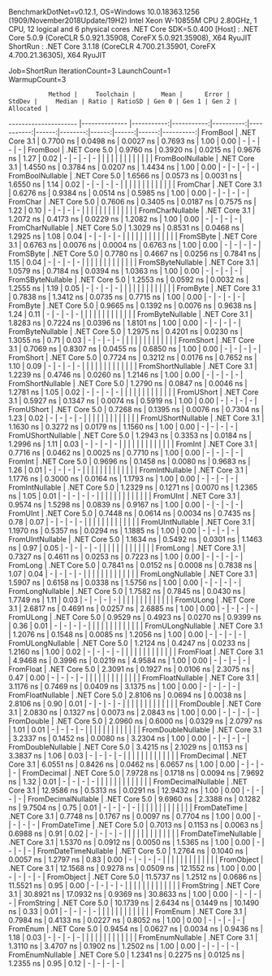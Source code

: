 
BenchmarkDotNet=v0.12.1, OS=Windows 10.0.18363.1256 (1909/November2018Update/19H2)
Intel Xeon W-10855M CPU 2.80GHz, 1 CPU, 12 logical and 6 physical cores
.NET Core SDK=5.0.400
  [Host]   : .NET Core 5.0.9 (CoreCLR 5.0.921.35908, CoreFX 5.0.921.35908), X64 RyuJIT
  ShortRun : .NET Core 3.1.18 (CoreCLR 4.700.21.35901, CoreFX 4.700.21.36305), X64 RyuJIT

Job=ShortRun  IterationCount=3  LaunchCount=1  
WarmupCount=3  

               Method |     Toolchain |       Mean |      Error |    StdDev |     Median | Ratio | RatioSD | Gen 0 | Gen 1 | Gen 2 | Allocated |
--------------------- |-------------- |-----------:|-----------:|----------:|-----------:|------:|--------:|------:|------:|------:|----------:|
             FromBool | .NET Core 3.1 |  0.7700 ns |  0.0498 ns | 0.0027 ns |  0.7693 ns |  1.00 |    0.00 |     - |     - |     - |         - |
             FromBool | .NET Core 5.0 |  0.9760 ns |  0.3920 ns | 0.0215 ns |  0.9676 ns |  1.27 |    0.02 |     - |     - |     - |         - |
                      |               |            |            |           |            |       |         |       |       |       |           |
     FromBoolNullable | .NET Core 3.1 |  1.4550 ns |  0.3784 ns | 0.0207 ns |  1.4434 ns |  1.00 |    0.00 |     - |     - |     - |         - |
     FromBoolNullable | .NET Core 5.0 |  1.6566 ns |  0.0573 ns | 0.0031 ns |  1.6550 ns |  1.14 |    0.02 |     - |     - |     - |         - |
                      |               |            |            |           |            |       |         |       |       |       |           |
             FromChar | .NET Core 3.1 |  0.6276 ns |  0.9384 ns | 0.0514 ns |  0.5985 ns |  1.00 |    0.00 |     - |     - |     - |         - |
             FromChar | .NET Core 5.0 |  0.7606 ns |  0.3405 ns | 0.0187 ns |  0.7575 ns |  1.22 |    0.10 |     - |     - |     - |         - |
                      |               |            |            |           |            |       |         |       |       |       |           |
     FromCharNullable | .NET Core 3.1 |  1.2072 ns |  0.4173 ns | 0.0229 ns |  1.2082 ns |  1.00 |    0.00 |     - |     - |     - |         - |
     FromCharNullable | .NET Core 5.0 |  1.3029 ns |  0.8531 ns | 0.0468 ns |  1.2925 ns |  1.08 |    0.04 |     - |     - |     - |         - |
                      |               |            |            |           |            |       |         |       |       |       |           |
            FromSByte | .NET Core 3.1 |  0.6763 ns |  0.0076 ns | 0.0004 ns |  0.6763 ns |  1.00 |    0.00 |     - |     - |     - |         - |
            FromSByte | .NET Core 5.0 |  0.7780 ns |  0.4667 ns | 0.0256 ns |  0.7841 ns |  1.15 |    0.04 |     - |     - |     - |         - |
                      |               |            |            |           |            |       |         |       |       |       |           |
    FromSByteNullable | .NET Core 3.1 |  1.0579 ns |  0.7184 ns | 0.0394 ns |  1.0363 ns |  1.00 |    0.00 |     - |     - |     - |         - |
    FromSByteNullable | .NET Core 5.0 |  1.2553 ns |  0.0592 ns | 0.0032 ns |  1.2555 ns |  1.19 |    0.05 |     - |     - |     - |         - |
                      |               |            |            |           |            |       |         |       |       |       |           |
             FromByte | .NET Core 3.1 |  0.7838 ns |  1.3412 ns | 0.0735 ns |  0.7715 ns |  1.00 |    0.00 |     - |     - |     - |         - |
             FromByte | .NET Core 5.0 |  0.9665 ns |  0.1392 ns | 0.0076 ns |  0.9638 ns |  1.24 |    0.11 |     - |     - |     - |         - |
                      |               |            |            |           |            |       |         |       |       |       |           |
     FromByteNullable | .NET Core 3.1 |  1.8283 ns |  0.7224 ns | 0.0396 ns |  1.8101 ns |  1.00 |    0.00 |     - |     - |     - |         - |
     FromByteNullable | .NET Core 5.0 |  1.2975 ns |  0.4201 ns | 0.0230 ns |  1.3055 ns |  0.71 |    0.03 |     - |     - |     - |         - |
                      |               |            |            |           |            |       |         |       |       |       |           |
            FromShort | .NET Core 3.1 |  0.7069 ns |  0.8307 ns | 0.0455 ns |  0.6850 ns |  1.00 |    0.00 |     - |     - |     - |         - |
            FromShort | .NET Core 5.0 |  0.7724 ns |  0.3212 ns | 0.0176 ns |  0.7652 ns |  1.10 |    0.09 |     - |     - |     - |         - |
                      |               |            |            |           |            |       |         |       |       |       |           |
    FromShortNullable | .NET Core 3.1 |  1.2239 ns |  0.4746 ns | 0.0260 ns |  1.2146 ns |  1.00 |    0.00 |     - |     - |     - |         - |
    FromShortNullable | .NET Core 5.0 |  1.2790 ns |  0.0847 ns | 0.0046 ns |  1.2781 ns |  1.05 |    0.02 |     - |     - |     - |         - |
                      |               |            |            |           |            |       |         |       |       |       |           |
           FromUShort | .NET Core 3.1 |  0.5927 ns |  0.1347 ns | 0.0074 ns |  0.5919 ns |  1.00 |    0.00 |     - |     - |     - |         - |
           FromUShort | .NET Core 5.0 |  0.7268 ns |  0.1395 ns | 0.0076 ns |  0.7304 ns |  1.23 |    0.02 |     - |     - |     - |         - |
                      |               |            |            |           |            |       |         |       |       |       |           |
   FromUShortNullable | .NET Core 3.1 |  1.1630 ns |  0.3272 ns | 0.0179 ns |  1.1560 ns |  1.00 |    0.00 |     - |     - |     - |         - |
   FromUShortNullable | .NET Core 5.0 |  1.2943 ns |  0.3353 ns | 0.0184 ns |  1.2996 ns |  1.11 |    0.03 |     - |     - |     - |         - |
                      |               |            |            |           |            |       |         |       |       |       |           |
              FromInt | .NET Core 3.1 |  0.7716 ns |  0.0462 ns | 0.0025 ns |  0.7710 ns |  1.00 |    0.00 |     - |     - |     - |         - |
              FromInt | .NET Core 5.0 |  0.9696 ns |  0.1458 ns | 0.0080 ns |  0.9683 ns |  1.26 |    0.01 |     - |     - |     - |         - |
                      |               |            |            |           |            |       |         |       |       |       |           |
      FromIntNullable | .NET Core 3.1 |  1.1776 ns |  0.3000 ns | 0.0164 ns |  1.1793 ns |  1.00 |    0.00 |     - |     - |     - |         - |
      FromIntNullable | .NET Core 5.0 |  1.2329 ns |  0.1271 ns | 0.0070 ns |  1.2365 ns |  1.05 |    0.01 |     - |     - |     - |         - |
                      |               |            |            |           |            |       |         |       |       |       |           |
             FromUInt | .NET Core 3.1 |  0.9574 ns |  1.5298 ns | 0.0839 ns |  0.9167 ns |  1.00 |    0.00 |     - |     - |     - |         - |
             FromUInt | .NET Core 5.0 |  0.7448 ns |  0.0614 ns | 0.0034 ns |  0.7435 ns |  0.78 |    0.07 |     - |     - |     - |         - |
                      |               |            |            |           |            |       |         |       |       |       |           |
     FromUIntNullable | .NET Core 3.1 |  1.1970 ns |  0.5357 ns | 0.0294 ns |  1.1885 ns |  1.00 |    0.00 |     - |     - |     - |         - |
     FromUIntNullable | .NET Core 5.0 |  1.1634 ns |  0.5492 ns | 0.0301 ns |  1.1463 ns |  0.97 |    0.05 |     - |     - |     - |         - |
                      |               |            |            |           |            |       |         |       |       |       |           |
             FromLong | .NET Core 3.1 |  0.7327 ns |  0.4611 ns | 0.0253 ns |  0.7223 ns |  1.00 |    0.00 |     - |     - |     - |         - |
             FromLong | .NET Core 5.0 |  0.7841 ns |  0.0152 ns | 0.0008 ns |  0.7838 ns |  1.07 |    0.04 |     - |     - |     - |         - |
                      |               |            |            |           |            |       |         |       |       |       |           |
     FromLongNullable | .NET Core 3.1 |  1.5907 ns |  0.6158 ns | 0.0338 ns |  1.5756 ns |  1.00 |    0.00 |     - |     - |     - |         - |
     FromLongNullable | .NET Core 5.0 |  1.7582 ns |  0.7845 ns | 0.0430 ns |  1.7749 ns |  1.11 |    0.03 |     - |     - |     - |         - |
                      |               |            |            |           |            |       |         |       |       |       |           |
            FromULong | .NET Core 3.1 |  2.6817 ns |  0.4691 ns | 0.0257 ns |  2.6885 ns |  1.00 |    0.00 |     - |     - |     - |         - |
            FromULong | .NET Core 5.0 |  0.9529 ns |  0.4923 ns | 0.0270 ns |  0.9399 ns |  0.36 |    0.01 |     - |     - |     - |         - |
                      |               |            |            |           |            |       |         |       |       |       |           |
    FromULongNullable | .NET Core 3.1 |  1.2076 ns |  0.1548 ns | 0.0085 ns |  1.2056 ns |  1.00 |    0.00 |     - |     - |     - |         - |
    FromULongNullable | .NET Core 5.0 |  1.2124 ns |  0.4247 ns | 0.0233 ns |  1.2160 ns |  1.00 |    0.02 |     - |     - |     - |         - |
                      |               |            |            |           |            |       |         |       |       |       |           |
            FromFloat | .NET Core 3.1 |  4.9468 ns |  0.3996 ns | 0.0219 ns |  4.9584 ns |  1.00 |    0.00 |     - |     - |     - |         - |
            FromFloat | .NET Core 5.0 |  2.3091 ns |  0.1927 ns | 0.0106 ns |  2.3075 ns |  0.47 |    0.00 |     - |     - |     - |         - |
                      |               |            |            |           |            |       |         |       |       |       |           |
    FromFloatNullable | .NET Core 3.1 |  3.1176 ns |  0.7469 ns | 0.0409 ns |  3.1375 ns |  1.00 |    0.00 |     - |     - |     - |         - |
    FromFloatNullable | .NET Core 5.0 |  2.8106 ns |  0.0694 ns | 0.0038 ns |  2.8106 ns |  0.90 |    0.01 |     - |     - |     - |         - |
                      |               |            |            |           |            |       |         |       |       |       |           |
           FromDouble | .NET Core 3.1 |  2.0830 ns |  0.1327 ns | 0.0073 ns |  2.0843 ns |  1.00 |    0.00 |     - |     - |     - |         - |
           FromDouble | .NET Core 5.0 |  2.0960 ns |  0.6000 ns | 0.0329 ns |  2.0797 ns |  1.01 |    0.01 |     - |     - |     - |         - |
                      |               |            |            |           |            |       |         |       |       |       |           |
   FromDoubleNullable | .NET Core 3.1 |  3.2337 ns |  0.1452 ns | 0.0080 ns |  3.2304 ns |  1.00 |    0.00 |     - |     - |     - |         - |
   FromDoubleNullable | .NET Core 5.0 |  3.4215 ns |  2.1029 ns | 0.1153 ns |  3.3837 ns |  1.06 |    0.03 |     - |     - |     - |         - |
                      |               |            |            |           |            |       |         |       |       |       |           |
          FromDecimal | .NET Core 3.1 |  6.0551 ns |  0.8426 ns | 0.0462 ns |  6.0657 ns |  1.00 |    0.00 |     - |     - |     - |         - |
          FromDecimal | .NET Core 5.0 |  7.9728 ns |  0.1718 ns | 0.0094 ns |  7.9692 ns |  1.32 |    0.01 |     - |     - |     - |         - |
                      |               |            |            |           |            |       |         |       |       |       |           |
  FromDecimalNullable | .NET Core 3.1 | 12.9586 ns |  0.5313 ns | 0.0291 ns | 12.9432 ns |  1.00 |    0.00 |     - |     - |     - |         - |
  FromDecimalNullable | .NET Core 5.0 |  9.6960 ns |  2.3388 ns | 0.1282 ns |  9.7504 ns |  0.75 |    0.01 |     - |     - |     - |         - |
                      |               |            |            |           |            |       |         |       |       |       |           |
         FromDateTime | .NET Core 3.1 |  0.7748 ns |  0.1767 ns | 0.0097 ns |  0.7704 ns |  1.00 |    0.00 |     - |     - |     - |         - |
         FromDateTime | .NET Core 5.0 |  0.7013 ns |  0.1153 ns | 0.0063 ns |  0.6988 ns |  0.91 |    0.02 |     - |     - |     - |         - |
                      |               |            |            |           |            |       |         |       |       |       |           |
 FromDateTimeNullable | .NET Core 3.1 |  1.5370 ns |  0.0912 ns | 0.0050 ns |  1.5365 ns |  1.00 |    0.00 |     - |     - |     - |         - |
 FromDateTimeNullable | .NET Core 5.0 |  1.2764 ns |  0.1040 ns | 0.0057 ns |  1.2797 ns |  0.83 |    0.00 |     - |     - |     - |         - |
                      |               |            |            |           |            |       |         |       |       |       |           |
           FromObject | .NET Core 3.1 | 12.1568 ns |  0.9278 ns | 0.0509 ns | 12.1552 ns |  1.00 |    0.00 |     - |     - |     - |         - |
           FromObject | .NET Core 5.0 | 11.5737 ns |  1.2512 ns | 0.0686 ns | 11.5521 ns |  0.95 |    0.00 |     - |     - |     - |         - |
                      |               |            |            |           |            |       |         |       |       |       |           |
           FromString | .NET Core 3.1 | 30.8921 ns | 17.0932 ns | 0.9369 ns | 30.8633 ns |  1.00 |    0.00 |     - |     - |     - |         - |
           FromString | .NET Core 5.0 | 10.1739 ns |  2.6434 ns | 0.1449 ns | 10.1490 ns |  0.33 |    0.01 |     - |     - |     - |         - |
                      |               |            |            |           |            |       |         |       |       |       |           |
             FromEnum | .NET Core 3.1 |  0.7984 ns |  0.4133 ns | 0.0227 ns |  0.8052 ns |  1.00 |    0.00 |     - |     - |     - |         - |
             FromEnum | .NET Core 5.0 |  0.9454 ns |  0.0627 ns | 0.0034 ns |  0.9436 ns |  1.18 |    0.03 |     - |     - |     - |         - |
                      |               |            |            |           |            |       |         |       |       |       |           |
     FromEnumNullable | .NET Core 3.1 |  1.3110 ns |  3.4707 ns | 0.1902 ns |  1.2502 ns |  1.00 |    0.00 |     - |     - |     - |         - |
     FromEnumNullable | .NET Core 5.0 |  1.2341 ns |  0.2275 ns | 0.0125 ns |  1.2355 ns |  0.95 |    0.12 |     - |     - |     - |         - |
